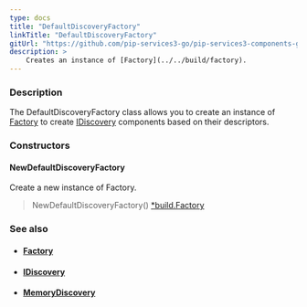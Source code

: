 ```yaml
---
type: docs
title: "DefaultDiscoveryFactory"
linkTitle: "DefaultDiscoveryFactory"
gitUrl: "https://github.com/pip-services3-go/pip-services3-components-go"
description: >
    Creates an instance of [Factory](../../build/factory).
---
```


### Description

The DefaultDiscoveryFactory class allows you to create an instance of [Factory](../../build/factory) to create [IDiscovery](../idiscovery) components based on their descriptors.

### Constructors

#### NewDefaultDiscoveryFactory
Create a new instance of Factory.

> NewDefaultDiscoveryFactory() [*build.Factory](../../build/factory)


### See also 
- #### [Factory](../../build/factory)
- #### [IDiscovery](../idiscovery)
- #### [MemoryDiscovery](../memory_discovery)
